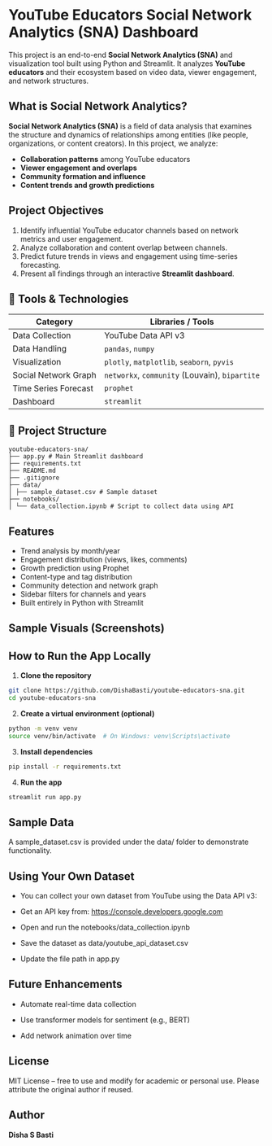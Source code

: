 # YouTube Educators Social Network Analytics (SNA) Dashboard

This project is an end-to-end **Social Network Analytics (SNA)** and visualization tool built using Python and Streamlit. It analyzes **YouTube educators** and their ecosystem based on video data, viewer engagement, and network structures.


## What is Social Network Analytics?

**Social Network Analytics (SNA)** is a field of data analysis that examines the structure and dynamics of relationships among entities (like people, organizations, or content creators). In this project, we analyze:

- **Collaboration patterns** among YouTube educators
- **Viewer engagement and overlaps**
- **Community formation and influence**
- **Content trends and growth predictions**


## Project Objectives

1. Identify influential YouTube educator channels based on network metrics and user engagement.
2. Analyze collaboration and content overlap between channels.
3. Predict future trends in views and engagement using time-series forecasting.
4. Present all findings through an interactive **Streamlit dashboard**.

## 🧰 Tools & Technologies

| Category             | Libraries / Tools                                |
|----------------------|--------------------------------------------------|
| Data Collection      | YouTube Data API v3                              |
| Data Handling        | `pandas`, `numpy`                                |
| Visualization        | `plotly`, `matplotlib`, `seaborn`, `pyvis`       |
| Social Network Graph | `networkx`, `community` (Louvain), `bipartite`   |
| Time Series Forecast | `prophet`                                        |
| Dashboard            | `streamlit`                                      |


## 📁 Project Structure
```
youtube-educators-sna/
├── app.py # Main Streamlit dashboard
├── requirements.txt
├── README.md
├── .gitignore
├── data/
│ ├── sample_dataset.csv # Sample dataset  
├── notebooks/
│ └── data_collection.ipynb # Script to collect data using API

```

## Features

- Trend analysis by month/year
- Engagement distribution (views, likes, comments)
- Growth prediction using Prophet
- Content-type and tag distribution
- Community detection and network graph
- Sidebar filters for channels and years
- Built entirely in Python with Streamlit


## Sample Visuals (Screenshots)


## How to Run the App Locally

1. **Clone the repository**
```bash
git clone https://github.com/DishaBasti/youtube-educators-sna.git
cd youtube-educators-sna
```
2. **Create a virtual environment (optional)**

```bash
python -m venv venv
source venv/bin/activate  # On Windows: venv\Scripts\activate
```

3. **Install dependencies**

```bash
pip install -r requirements.txt
```

4. **Run the app**

```bash
streamlit run app.py
```

## Sample Data
A sample_dataset.csv is provided under the data/ folder to demonstrate functionality.

## Using Your Own Dataset
- You can collect your own dataset from YouTube using the Data API v3:

- Get an API key from: https://console.developers.google.com

- Open and run the notebooks/data_collection.ipynb

- Save the dataset as data/youtube_api_dataset.csv

- Update the file path in app.py

## Future Enhancements
 - Automate real-time data collection

 - Use transformer models for sentiment (e.g., BERT)

 - Add network animation over time

## License
MIT License – free to use and modify for academic or personal use. Please attribute the original author if reused.

## Author
**Disha S Basti**
